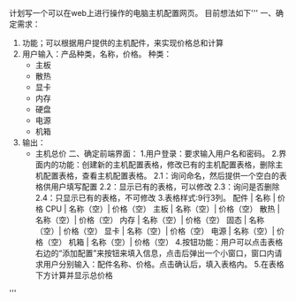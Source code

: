 计划写一个可以在web上进行操作的电脑主机配置网页。
目前想法如下'''
一、确定需求：
1. 功能；可以根据用户提供的主机配件，来实现价格总和计算
2. 用户输入：产品种类，名称，价格。
    种类：
    - 主板
    - 散热
    - 显卡
    - 内存
    - 硬盘
    - 电源
    - 机箱
3. 输出：
    - 主机总价
二、确定前端界面：
1.用户登录：要求输入用户名和密码。
2.界面内的功能：创建新的主机配置表格，修改已有的主机配置表格，删除主机配置表格，查看主机配置表格。
    2.1：询问命名，然后提供一个空白的表格供用户填写配置
    2.2：显示已有的表格，可以修改
    2.3：询问是否删除
    2.4：只显示已有的表格，不可修改
3.表格样式:9行3列。
    配件 |  名称    |   价格
    CPU  | 名称（空）| 价格（空）
    主板 | 名称（空）| 价格（空）
    散热 | 名称（空）| 价格（空）
    内存 | 名称（空）| 价格（空）
    固态 | 名称（空）| 价格（空）
    显卡 | 名称（空）| 价格（空）
    电源 | 名称（空）| 价格（空）
    机箱 | 名称（空）| 价格（空）
4.按钮功能：用户可以点击表格右边的“添加配置”来按钮来填入信息，点击后弹出一个小窗口，窗口内请求用户分别输入：配件名称、价格。点击确认后，填入表格内。
5.在表格下方计算并显示总价格

'''
